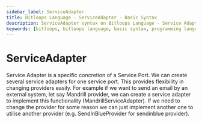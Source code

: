 ```yaml
---
sidebar_label: ServiceAdapter
title: Bitloops Language - ServiceAdapter - Basic Syntax 
description: ServiceAdapter syntax on Bitloops Language - Service Adapter...  
keywords: [bitloops, bitloops language, basic syntax, programming language, service adapter, ports and adapters, software architecture]
---
```


# ServiceAdapter
Service Adapter is a specific concretion of a Service Port. We can create several service adapters for one service port. This provides flexibility in changing providers easily. 
For example if we want to send an email by an external system, let say Mandrill provider, we can create a service adapter to implement this functionality (MandrillServiceAdapter). If we need to change the provider for some reason we can just implement another one to utilise another provider (e.g. SendInBlueProvider for sendinblue provider).
